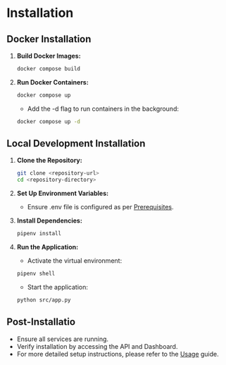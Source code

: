 # Installation

## Docker Installation

1. **Build Docker Images:**
    ```bash
    docker compose build
    ```

2. **Run Docker Containers:**
    ```bash
    docker compose up
    ```

    - Add the -d flag to run containers in the background:
    ```bash
    docker compose up -d
    ```

## Local Development Installation

1. **Clone the Repository:**
    ```bash
    git clone <repository-url>
    cd <repository-directory>
    ```

2. **Set Up Environment Variables:**
    - Ensure .env file is configured as per [Prerequisites](prerequisites.md).

3. **Install Dependencies:**
    ```bash
    pipenv install
    ```

4. **Run the Application:**
    - Activate the virtual environment:
    ```bash
    pipenv shell
    ```

    - Start the application:
    ```bash
    python src/app.py
    ```

## Post-Installatio

- Ensure all services are running.
- Verify installation by accessing the API and Dashboard.
- For more detailed setup instructions, please refer to the [Usage](usage.md) guide.


